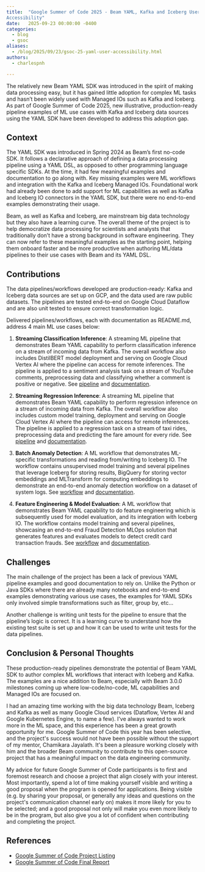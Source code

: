 ```yaml
---
title:  "Google Summer of Code 2025 - Beam YAML, Kafka and Iceberg User
Accessibility"
date:   2025-09-23 00:00:00 -0400
categories:
  - blog
  - gsoc
aliases:
  - /blog/2025/09/23/gsoc-25-yaml-user-accessibility.html
authors:
  - charlespnh

---
```

<!--
Licensed under the Apache License, Version 2.0 (the "License");
you may not use this file except in compliance with the License.
You may obtain a copy of the License at

http://www.apache.org/licenses/LICENSE-2.0

Unless required by applicable law or agreed to in writing, software
distributed under the License is distributed on an "AS IS" BASIS,
WITHOUT WARRANTIES OR CONDITIONS OF ANY KIND, either express or implied.
See the License for the specific language governing permissions and
limitations under the License.
-->

The relatively new Beam YAML SDK was introduced in the spirit of making data processing easy,
but it has gained little adoption for complex ML tasks and hasn’t been widely used with Managed IOs such as Kafka and Iceberg.
As part of Google Summer of Code 2025, new illustrative, production-ready pipeline examples of ML use cases with Kafka and Iceberg
data sources using the YAML SDK have been developed to address this adoption gap.

## Context
The YAML SDK was introduced in Spring 2024 as Beam’s first no-code SDK. It follows a declarative approach
of defining a data processing pipeline using a YAML DSL, as opposed to other programming language specific SDKs.
At the time, it had few meaningful examples and documentation to go along with. Key missing examples
were ML workflows and integration with the Kafka and Iceberg Managed IOs. Foundational work had already been done
to add support for ML capabilities as well as Kafka and Iceberg IO connectors in the YAML SDK, but there were no
end-to-end examples demonstrating their usage.

Beam, as well as Kafka and Iceberg, are mainstream big data technology but they also have a learning curve.
The overall theme of the project is to help democratize data processing for scientists and analysts that traditionally
don’t have a strong background in software engineering. They can now refer to these meaningful examples as the starting point,
helping them onboard faster and be more productive when authoring ML/data pipelines to their use cases with Beam and its YAML DSL.

## Contributions
The data pipelines/workflows developed are production-ready: Kafka and Iceberg data sources are set up on GCP,
and the data used are raw public datasets. The pipelines are tested end-to-end on Google Cloud Dataflow and
are also unit tested to ensure correct transformation logic.

Delivered pipelines/workflows, each with documentation as README.md, address 4 main ML use cases below:

1. **Streaming Classification Inference**: A streaming ML pipeline that demonstrates Beam YAML capability to perform
classification inference on a stream of incoming data from Kafka. The overall workflow also includes
DistilBERT model deployment and serving on Google Cloud Vertex AI where the pipeline can access for remote inferences.
The pipeline is applied to a sentiment analysis task on a stream of YouTube comments, preprocessing data and classifying
whether a comment is positive or negative. See [pipeline](https://github.com/apache/beam/blob/master/sdks/python/apache_beam/yaml/examples/transforms/ml/sentiment_analysis/streaming_sentiment_analysis.yaml) and [documentation](https://github.com/apache/beam/tree/master/sdks/python/apache_beam/yaml/examples/transforms/ml/sentiment_analysis).


2. **Streaming Regression Inference**: A streaming ML pipeline that demonstrates Beam YAML capability to perform
regression inference on a stream of incoming data from Kafka. The overall workflow also includes
custom model training, deployment and serving on Google Cloud Vertex AI where the pipeline can access for remote inferences.
The pipeline is applied to a regression task on a stream of taxi rides, preprocessing data and predicting the fare amount
for every ride. See [pipeline](https://github.com/apache/beam/blob/master/sdks/python/apache_beam/yaml/examples/transforms/ml/taxi_fare/streaming_taxifare_prediction.yaml) and [documentation](https://github.com/apache/beam/tree/master/sdks/python/apache_beam/yaml/examples/transforms/ml/taxi_fare).


3. **Batch Anomaly Detection**: A ML workflow that demonstrates ML-specific transformations
and reading from/writing to Iceberg IO. The workflow contains unsupervised model training and several pipelines that leverage
Iceberg for storing results, BigQuery for storing vector embeddings and MLTransform for computing embeddings to demonstrate
an end-to-end anomaly detection workflow on a dataset of system logs. See [workflow](https://github.com/apache/beam/blob/master/sdks/python/apache_beam/yaml/examples/transforms/ml/log_analysis/batch_log_analysis.sh) and [documentation](https://github.com/apache/beam/tree/master/sdks/python/apache_beam/yaml/examples/transforms/ml/log_analysis).


4. **Feature Engineering & Model Evaluation**: A ML workflow that demonstrates Beam YAML capability to do feature engineering
which is subsequently used for model evaluation, and its integration with Iceberg IO. The workflow contains model training
and several pipelines, showcasing an end-to-end Fraud Detection MLOps solution that generates features and evaluates models
to detect credit card transaction frauds. See [workflow](https://github.com/apache/beam/blob/master/sdks/python/apache_beam/yaml/examples/transforms/ml/fraud_detection/fraud_detection_mlops_beam_yaml_sdk.ipynb) and [documentation](https://github.com/apache/beam/tree/master/sdks/python/apache_beam/yaml/examples/transforms/ml/fraud_detection).

## Challenges
The main challenge of the project has been a lack of previous YAML pipeline examples and good documentation to rely on.
Unlike the Python or Java SDKs where there are already many notebooks and end-to-end examples demonstrating various use cases,
the examples for YAML SDKs only involved simple transformations such as filter, group by, etc…

Another challenge is writing unit tests for the pipeline to ensure that the pipeline’s logic is correct.
It is a learning curve to understand how the existing test suite is set up and how it can be used to write unit tests for
the data pipelines.

## Conclusion & Personal Thoughts
These production-ready pipelines demonstrate the potential of Beam YAML SDK to author complex ML workflows
that interact with Iceberg and Kafka. The examples are a nice addition to Beam, especially with Beam 3.0.0 milestones
coming up where low-code/no-code, ML capabilities and Managed IOs are focused on.

I had an amazing time working with the big data technology Beam, Iceberg and Kafka as well as many Google Cloud services
(Dataflow, Vertex AI and Google Kubernetes Engine, to name a few). I’ve always wanted to work more in the ML space, and this
experience has been a great growth opportunity for me. Google Summer of Code this year has been selective, and the project's success
would not have been possible without the support of my mentor, Chamikara Jayalath. It's been a pleasure working closely
with him and the broader Beam community to contribute to this open-source project that has a meaningful impact on the
data engineering community.

My advice for future Google Summer of Code participants is to first and foremost research and choose a project that align closely
with your interest. Most importantly, spend a lot of time making yourself visible and writing a good proposal when the program
is opened for applications. Being visible (e.g. by sharing your proposal, or generally any ideas and questions on the project's
communication channel early on) makes it more likely for you to be selected; and a good proposal not only will make you even
more likely to be in the program, but also give you a lot of confident when contributing and completing the project.

## References
- [Google Summer of Code Project Listing](https://summerofcode.withgoogle.com/programs/2025/projects/f4kiDdus)
- [Google Summer of Code Final Report](https://docs.google.com/document/d/1MSAVF6X9ggtVZbqz8YJGmMgkolR_dve0Lr930cByyac/edit?usp=sharing)
